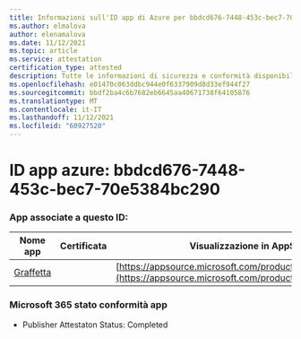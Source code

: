 ```yaml
---
title: Informazioni sull'ID app di Azure per bbdcd676-7448-453c-bec7-70e5384bc290
ms.author: elmalova
author: elenamalova
ms.date: 11/12/2021
ms.topic: article
ms.service: attestation
certification_type: attested
description: Tutte le informazioni di sicurezza e conformità disponibili per bbdcd676-7448-453c-bec7-70e5384bc290.
ms.openlocfilehash: e01470c063ddbc944e0f6337909d8d33ef944f27
ms.sourcegitcommit: bbdf2ba4c6b7682eb6645aa40671738f64105876
ms.translationtype: MT
ms.contentlocale: it-IT
ms.lasthandoff: 11/12/2021
ms.locfileid: "60927520"
---
```

# <a name="azure-app-id-bbdcd676-7448-453c-bec7-70e5384bc290"></a>ID app azure: bbdcd676-7448-453c-bec7-70e5384bc290


### <a name="apps-associated-with-this-id"></a>App associate a questo ID:
| **Nome app** | **Certificata** | **Visualizzazione in AppSource** |
|--------------|---------------|-----------------------|
| [Graffetta](https://docs.microsoft.com/microsoft-365-app-certification/forward/WA200003281) |  | [https://appsource.microsoft.com/product/office/WA200003281](https://appsource.microsoft.com/product/office/WA200003281) |

### <a name="microsoft-365-app-compliance-status"></a>Microsoft 365 stato conformità app
- Publisher Attestaton Status: Completed
